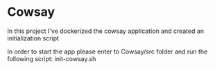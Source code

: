 # Cowsay
In this project I've dockerized the cowsay application and created an initialization script 


In order to start the app please enter to Cowsay/src folder and run the following script: init-cowsay.sh

